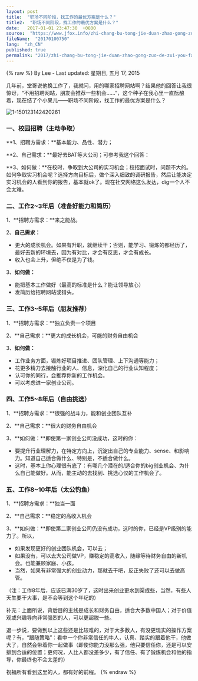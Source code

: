 ```yaml
---
layout: post
title:  "职场不同阶段，找工作的最优方案是什么？"
title2:  "职场不同阶段，找工作的最优方案是什么？"
date:   2017-01-01 23:47:30  +0800
source:  "https://www.jfox.info/zhi-chang-bu-tong-jie-duan-zhao-gong-zuo-de-zui-you-fang-an-shi-shi-me.html"
fileName:  "20170100750"
lang:  "zh_CN"
published: true
permalink: "2017/zhi-chang-bu-tong-jie-duan-zhao-gong-zuo-de-zui-you-fang-an-shi-shi-me.html"
---
```

{% raw %}
By Lee - Last updated: 星期日, 五月 17, 2015

几年前，堂哥说他换工作了，我就问，用的哪家招聘网站啊？结果他的回答让我很惊讶，“不用招聘网站，朋友会推荐一些机会……”，这个种子在我心里一直酝酿着，现在结了个小果儿——职场不同阶段，找工作的最优方案是什么？

![1-150123142420261](/wp-content/uploads/2015/05/1-150123142420261.jpg)

### **一、校园招聘（主动争取）**

**1、招聘方需求：**基本能力、品性、潜力；

**2、自己需求：**最好去BAT等大公司；可参考我这个回答：

**3、如何做：**在校时，争取到大公司的实习机会；校招面试时，问题不大的。如何争取实习机会呢？选择方向目标后，做个深入细致的调研报告，然后让能决定实习机会的人看到你的报告，基本就ok了。现在社交网络这么发达，dig一个人不会太难。

### **二、工作2~3年后（准备好能力和简历）**

1、**招聘方需求：**来之能战。

2、**自己需求：**

- 更大的成长机会。如果有升职，就继续干；否则，能学习、锻炼的都经历了，最好去新的环境去，因为有对比，才会有反思，才会有成长。
- 收入也会上升，但绝不仅是为了钱。

3、**如何做：**

- 能把基本工作做好（最高的标准是什么？能让领导放心）
- 发简历给招聘网站或猎头。

### **三、工作3~5年后（朋友推荐）**

1、**招聘方需求：**独立负责一个项目

2、**自己需求：**更大的成长机会，可能的财务自由机会

3、**如何做：**

- 工作业务方面，锻炼好项目推进、团队管理、上下沟通等能力；
- 花更多精力去接触行业的人、信息，深化自己的行业认知程度；
- 认可你的同行，会推荐你新的工作机会。
- 可以考虑进一家创业公司。

### **四、工作5~8年后（自由挑选）**

1、**招聘方需求：**很强的战斗力，能和创业团队互补

2、**自己需求：**很大的财务自由机会

3、**如何做：**即使第一家创业公司没成功，这时的你：

- 要提升行业理解力，在特定方向上，沉淀出自己的专业能力、sense、和影响力。知道自己适合做什么、特别是，不适合做什么。
- 这时，基本上你心理很有底了：有哪几个潜在的/适合你的big创业机会、为什么自己能做好。从而，能主动的去找到、挑选心仪的工作机会了。

### **五、工作8~10年后（太公钓鱼）**

1、**招聘方需求：**独当一面

2、**自己需求：**稳定的高收入机会

3、**如何做：**即使第二家创业公司仍没有成功，这时的你，已经是VP级别的能力了。所以，

- 如果发现更好的创业团队机会，可以去；
- 如果没有，可以去大公司做VP，赚稳定的高收入，随缘等待财务自由的新机会。也能兼顾家庭、小孩。
- 当然，如果有非常强大的创业动力，那就去干吧，反正失败了还可以去做高管。

（注：工作8年后，应该已满30岁了，这时出来创业更水到渠成些，当然，有些人天生要干大事，是不会等到这个年纪的）

补充：上面所说，背后目的主线是成长和财务自由，适合大多数中国人；对于价值观或兴趣导向非常强烈的人，可以更超脱一些。

退一步说，要做到以上这些还是比较难的，对于大多数人，有没更现实的操作方案呢？有，“跟随策略”：看中一个你非常信任的牛人，认真、踏实的跟着他干，他做大了，自然会带着你一起做事（即使你能力没那么强，他只要信任你，还是可以安排到合适的位置；更何况，人比人都没差多少，有了信任、有了锻炼机会和他的指导，你最终也不会太差的）

祝福所有看到这里的人，都有好的前程。
{% endraw %}
